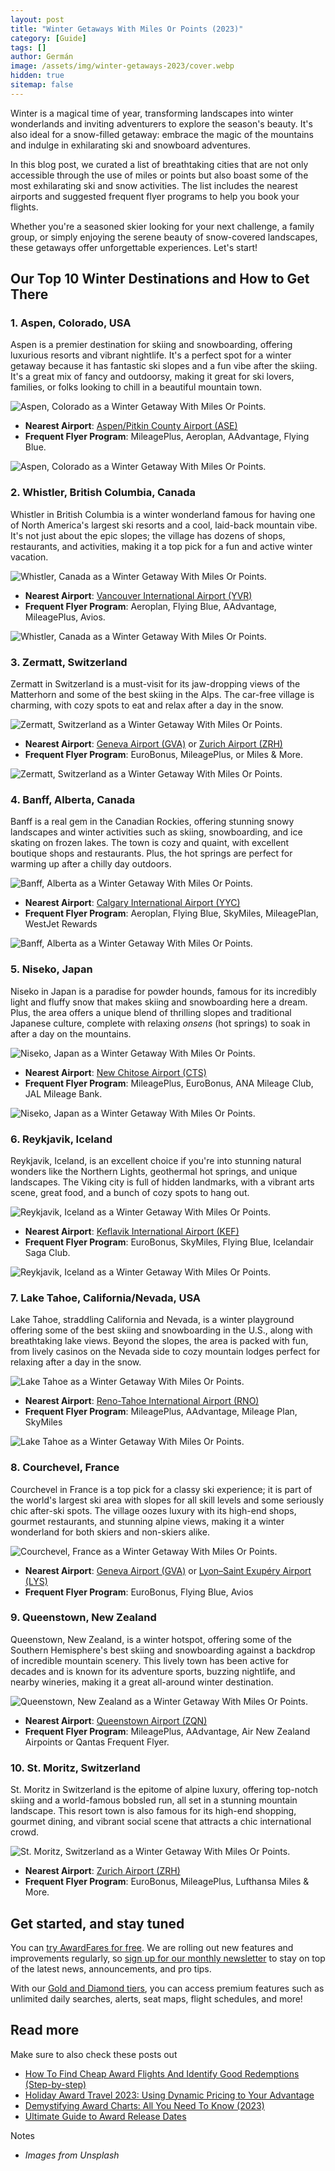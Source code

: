 ```yaml
---
layout: post
title: "Winter Getaways With Miles Or Points (2023)"
category: [Guide]
tags: []
author: Germán
image: /assets/img/winter-getaways-2023/cover.webp
hidden: true
sitemap: false
---
```


Winter is a magical time of year, transforming landscapes into winter wonderlands and inviting adventurers to explore the season's beauty. It's also ideal for a snow-filled getaway: embrace the magic of the mountains and indulge in exhilarating ski and snowboard adventures.

In this blog post, we curated a list of breathtaking cities that are not only accessible through the use of miles or points but also boast some of the most exhilarating ski and snow activities. The list includes the nearest airports and suggested frequent flyer programs to help you book your flights.

Whether you're a seasoned skier looking for your next challenge, a family group, or simply enjoying the serene beauty of snow-covered landscapes, these getaways offer unforgettable experiences. Let's start!

## Our Top 10 Winter Destinations and How to Get There

### 1. Aspen, Colorado, USA

Aspen is a premier destination for skiing and snowboarding, offering luxurious resorts and vibrant nightlife. It's a perfect spot for a winter getaway because it has fantastic ski slopes and a fun vibe after the skiing. It's a great mix of fancy and outdoorsy, making it great for ski lovers, families, or folks looking to chill in a beautiful mountain town.

<img src="../assets/img/winter-getaways-2023/aspen.webp" alt="Aspen, Colorado as a Winter Getaway With Miles Or Points." class="noborder"/>

- **Nearest Airport**: [Aspen/Pitkin County Airport (ASE)](https://awardfares.com/search?.ASE.)
- **Frequent Flyer Program**: MileagePlus, Aeroplan, AAdvantage, Flying Blue.

<img src="../assets/img/winter-getaways-2023/ase.webp" alt="Aspen, Colorado as a Winter Getaway With Miles Or Points." class="noborder"/>

### 2. Whistler, British Columbia, Canada

Whistler in British Columbia is a winter wonderland famous for having one of North America's largest ski resorts and a cool, laid-back mountain vibe. It's not just about the epic slopes; the village has dozens of shops, restaurants, and activities, making it a top pick for a fun and active winter vacation.

<img src="../assets/img/winter-getaways-2023/whistler.webp" alt="Whistler, Canada as a Winter Getaway With Miles Or Points." class="noborder"/>

- **Nearest Airport**: [Vancouver International Airport (YVR)](https://awardfares.com/search?.YVR.)
- **Frequent Flyer Program**: Aeroplan, Flying Blue, AAdvantage, MileagePlus, Avios.

<img src="../assets/img/winter-getaways-2023/yvr.webp" alt="Whistler, Canada as a Winter Getaway With Miles Or Points." class="noborder"/>

### 3. Zermatt, Switzerland

Zermatt in Switzerland is a must-visit for its jaw-dropping views of the Matterhorn and some of the best skiing in the Alps. The car-free village is charming, with cozy spots to eat and relax after a day in the snow.

<img src="../assets/img/winter-getaways-2023/aspen.webp" alt="Zermatt, Switzerland as a Winter Getaway With Miles Or Points." class="noborder"/>

- **Nearest Airport**: [Geneva Airport (GVA)](https://awardfares.com/search?.GVA.) or [Zurich Airport (ZRH)](https://awardfares.com/search?.ZRH.)
- **Frequent Flyer Program**: EuroBonus, MileagePlus, or Miles & More.

<img src="../assets/img/winter-getaways-2023/gva.webp" alt="Zermatt, Switzerland as a Winter Getaway With Miles Or Points." class="noborder"/>

### 4. Banff, Alberta, Canada

Banff is a real gem in the Canadian Rockies, offering stunning snowy landscapes and winter activities such as skiing, snowboarding, and ice skating on frozen lakes. The town is cozy and quaint, with excellent boutique shops and restaurants. Plus, the hot springs are perfect for warming up after a chilly day outdoors.

<img src="../assets/img/winter-getaways-2023/banff.webp" alt="Banff, Alberta as a Winter Getaway With Miles Or Points." class="noborder"/>

- **Nearest Airport**: [Calgary International Airport (YYC)](https://awardfares.com/search?.YYC.)
- **Frequent Flyer Program**: Aeroplan, Flying Blue, SkyMiles, MileagePlan, WestJet Rewards

<img src="../assets/img/winter-getaways-2023/yyc.webp" alt="Banff, Alberta as a Winter Getaway With Miles Or Points." class="noborder"/>

### 5. Niseko, Japan

Niseko in Japan is a paradise for powder hounds, famous for its incredibly light and fluffy snow that makes skiing and snowboarding here a dream. Plus, the area offers a unique blend of thrilling slopes and traditional Japanese culture, complete with relaxing *onsens* (hot springs) to soak in after a day on the mountains.

<img src="../assets/img/winter-getaways-2023/niseko.webp" alt="Niseko, Japan as a Winter Getaway With Miles Or Points." class="noborder"/>

- **Nearest Airport**: [New Chitose Airport (CTS)](https://awardfares.com/search?.CTS.)
- **Frequent Flyer Program**: MileagePlus, EuroBonus, ANA Mileage Club, JAL Mileage Bank.

<img src="../assets/img/winter-getaways-2023/cts.webp" alt="Niseko, Japan as a Winter Getaway With Miles Or Points." class="noborder"/>

### 6. Reykjavik, Iceland

Reykjavik, Iceland, is an excellent choice if you're into stunning natural wonders like the Northern Lights, geothermal hot springs, and unique landscapes. The Viking city is full of hidden landmarks, with a vibrant arts scene, great food, and a bunch of cozy spots to hang out.

<img src="../assets/img/winter-getaways-2023/reykjavik.webp" alt="Reykjavik, Iceland as a Winter Getaway With Miles Or Points." class="noborder"/>

- **Nearest Airport**: [Keflavik International Airport (KEF)](https://awardfares.com/search?.KEF.)
- **Frequent Flyer Program**: EuroBonus, SkyMiles, Flying Blue, Icelandair Saga Club.

<img src="../assets/img/winter-getaways-2023/kef.webp" alt="Reykjavik, Iceland as a Winter Getaway With Miles Or Points." class="noborder"/>

### 7. Lake Tahoe, California/Nevada, USA

Lake Tahoe, straddling California and Nevada, is a winter playground offering some of the best skiing and snowboarding in the U.S., along with breathtaking lake views. Beyond the slopes, the area is packed with fun, from lively casinos on the Nevada side to cozy mountain lodges perfect for relaxing after a day in the snow.

<img src="../assets/img/winter-getaways-2023/laketahoe.webp" alt="Lake Tahoe as a Winter Getaway With Miles Or Points." class="noborder"/>

- **Nearest Airport**: [Reno-Tahoe International Airport (RNO)](https://awardfares.com/search?.RNO.)
- **Frequent Flyer Program**: MileagePlus, AAdvantage, Mileage Plan, SkyMiles

<img src="../assets/img/winter-getaways-2023/rno.webp" alt="Lake Tahoe as a Winter Getaway With Miles Or Points." class="noborder"/>

### 8. Courchevel, France

Courchevel in France is a top pick for a classy ski experience; it is part of the world's largest ski area with slopes for all skill levels and some seriously chic after-ski spots. The village oozes luxury with its high-end shops, gourmet restaurants, and stunning alpine views, making it a winter wonderland for both skiers and non-skiers alike.

<img src="../assets/img/winter-getaways-2023/courchevel.webp" alt="Courchevel, France as a Winter Getaway With Miles Or Points." class="noborder"/>

- **Nearest Airport**: [Geneva Airport (GVA)](https://awardfares.com/search?.GVA.) or [Lyon–Saint Exupéry Airport (LYS)](https://awardfares.com/search?.LYS.)
- **Frequent Flyer Program**: EuroBonus, Flying Blue, Avios

### 9. Queenstown, New Zealand

Queenstown, New Zealand, is a winter hotspot, offering some of the Southern Hemisphere's best skiing and snowboarding against a backdrop of incredible mountain scenery. This lively town has been active for decades and is known for its adventure sports, buzzing nightlife, and nearby wineries, making it a great all-around winter destination.

<img src="../assets/img/winter-getaways-2023/queenstown.webp" alt="Queenstown, New Zealand as a Winter Getaway With Miles Or Points." class="noborder"/>

- **Nearest Airport**: [Queenstown Airport (ZQN)](https://awardfares.com/search?.ZQN.)
- **Frequent Flyer Program**: MileagePlus, AAdvantage, Air New Zealand Airpoints or Qantas Frequent Flyer.

### 10.  St. Moritz, Switzerland

St. Moritz in Switzerland is the epitome of alpine luxury, offering top-notch skiing and a world-famous bobsled run, all set in a stunning mountain landscape. This resort town is also famous for its high-end shopping, gourmet dining, and vibrant social scene that attracts a chic international crowd.

<img src="../assets/img/winter-getaways-2023/stmoritz.webp" alt="St. Moritz, Switzerland as a Winter Getaway With Miles Or Points." class="noborder"/>

- **Nearest Airport**: [Zurich Airport (ZRH)](https://awardfares.com/search?.ZRH.)
- **Frequent Flyer Program**: EuroBonus, MileagePlus, Lufthansa Miles & More.

## Get started, and stay tuned

You can [try AwardFares for free](https://awardfares.com/). We are rolling out new features and improvements regularly, so [sign up for our monthly newsletter](https://awardfares.com/newsletter) to stay on top of the latest news, announcements, and pro tips.

With our [Gold and Diamond tiers](https://awardfares.com/pricing), you can access premium features such as unlimited daily searches, alerts, seat maps, flight schedules, and more!

## Read more

Make sure to also check these posts out

- [How To Find Cheap Award Flights And Identify Good Redemptions (Step-by-step)](https://blog.awardfares.com/how-to-find-cheap-award-flights/)
- [Holiday Award Travel 2023: Using Dynamic Pricing to Your Advantage](https://blog.awardfares.com/xmas-2023/)
- [Demystifying Award Charts: All You Need To Know (2023)](https://blog.awardfares.com/demystifying-award-charts/)
- [Ultimate Guide to Award Release Dates](https://blog.awardfares.com/ultimate-guide-to-award-release-dates)

Notes

- *Images from Unsplash*